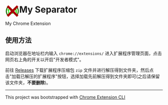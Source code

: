 # <img src="public/icons/icon_48.png" width="45" align="left"> My Separator

My Chrome Extension

## 使用方法

启动浏览器在地址栏内输入 `chrome://extensions/` 进入扩展程序管理页面，点击网页右上角的开关以开启"开发者模式"。

前往 [Releases](https://github.com/LightAPIs/my-separator/releases/latest) 下载扩展程序压缩包 `zip` 文件并进行解压得到文件夹，然后点击"加载已解压的扩展程序"按钮，选择加载先前解压得到文件夹即可(之后请保留该文件夹，**不要删除**)。

---

This project was bootstrapped with [Chrome Extension CLI](https://github.com/dutiyesh/chrome-extension-cli)

